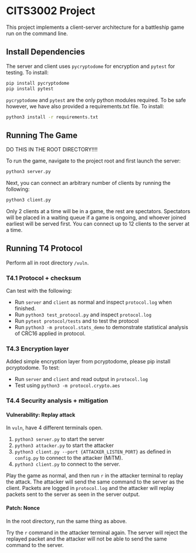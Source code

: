 # CITS3002 Project
This project implements a client-server architecture for a battleship game run on the command line.

## Install Dependencies
The server and client uses `pycryptodome` for encryption and `pytest` for testing. To install:
```bash
pip install pycryptodome
pip install pytest
```

`pycryptodome` and `pytest` are the only python modules required. To be safe however, we have also provided a requirements.txt file. To install:
```bash
python3 install -r requirements.txt
```

## Running The Game

DO THIS IN THE ROOT DIRECTORY!!!!

To run the game, navigate to the project root and first launch the server:
```bash
python3 server.py
```

Next, you can connect an arbitrary number of clients by running the following:
```bash
python3 client.py
```

Only 2 clients at a time will be in a game, the rest are spectators. Spectators will be placed in a waiting queue if a game is ongoing, and whoever joined earliest will be served first. You can connect up to 12 clients to the server at a time.

## Running T4 Protocol

Perform all in root directory `/vuln`.  

### T4.1 Protocol + checksum

Can test with the following:
- Run `server` and `client` as normal and inspect `protocol.log` when finished.
- Run `python3 test_protocol.py` and inspect `protocol.log`
- Run `pytest protocol/tests` and to test the protocol
- Run `python3 -m protocol.stats_demo` to demonstrate statistical analysis of CRC16 applied in protocol.

### T4.3 Encryption layer

Added simple encryption layer from pcryptodome, please pip install pcryptodome. To test:

- Run `server` and `client` and read output in `protocol.log`
- Test using `python3 -m protocol.crypto.aes`

### T4.4 Security analysis + mitigation

#### Vulnerability: Replay attack

In `vuln`, have 4 different terminals open.
1. `python3 server.py` to start the server
2. `python3 attacker.py` to start the attacker
3. `python3 client.py --port {ATTACKER_LISTEN_PORT}` as defined in `config.py` to connect to the attacker (MiTM).
4. `python3 client.py` to connect to the server.

Play the game as normal, and then run `r` in the attacker terminal to replay the attack. The attacker will send the same command to the server as the client. Packets are logged in `protocol.log` and the attacker will replay packets sent to the server as seen in the server output.

#### Patch: Nonce

In the root directory, run the same thing as above.

Try the `r` command in the attacker terminal again. The server will reject the replayed packet and the attacker will not be able to send the same command to the server.